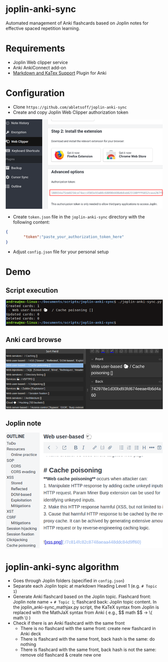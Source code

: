 # joplin-anki-sync
Automated management of Anki flashcards based on Joplin notes for effective spaced repetition learning. 

# Requirements
- Joplin Web clipper service
- Anki AnkiConnect add-on
- [Markdown and KaTex Support](https://ankiweb.net/shared/info/1087328706) Plugin for Anki

# Configuration
- Clone `https://github.com/abletsoff/joplin-anki-sync`
- Create and copy Joplin Web Clipper authorization token

![clipper](https://github.com/abletsoff/joplin-anki-sync/blob/main/images/clipper.png?raw=true)
- Create `token.json` file in the `joplin-anki-sync` directory with the following content:
``` json
{
        "token":"paste_your_authorization_token_here"
}
```
- Adjust `config.json` file for your personal setup

# Demo
## Script execution
![terminal](https://github.com/abletsoff/joplin-anki-sync/blob/main/images/terminal.png?raw=true)

## Anki card browse
![anki](https://github.com/abletsoff/joplin-anki-sync/blob/main/images/anki.png?raw=true)

## Joplin note
![joplin](https://github.com/abletsoff/joplin-anki-sync/blob/main/images/joplin.png?raw=true)

# joplin-anki-sync algorithm 
- Goes through Joplin folders (specified in `config.json`)
- Separate each Joplin topic at markdown Heading Level 1 (e.g. `# Topic 1`) 
- Generate Anki flashcard based on the Joplin topic. Flashcard front: Joplin note name + `# Topic 1`; flashcard back: Joplin topic content. In the joplin_anki-sync_mathjax.py script, the KaTeX syntax from Joplin is replaced with the MathJaX syntax from Anki ( e.g., \$\$ math \$\$  -> \\( math \\) )
- Check if there is an Anki flashcard with the same front
  - There is no flashcard with the same front: create new flashcard in Anki deck
  - There is flashcard with the same front, back hash is the same: do nothing
  - There is flashcard with the same front, back hash is not the same: remove old flashcard & create new one
